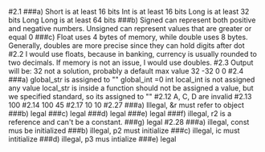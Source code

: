 #2.1
###a)
Short is at least 16 bits
Int is at least 16 bits
Long is at least 32 bits
Long Long is at least 64 bits
###b)
Signed can represent both positive and negative numbers. Unsigned can represent values that are greater or equal 0
###c) 
Float uses 4 bytes of memory, while double uses 8 bytes. Generally, doubles are more precise since they can hold  digits after dot
#2.2 
I would use floats, because in banking, currency is usually rounded to two decimals. If memory is not an issue, I would use doubles.
#2.3
Output will be:
32
not a solution, probably a default max value
32
-32
0
0
#2.4
###a)
global_str is assigned to ""
global_int =0
int local_int is not assigned any value
local_str is inside a function should not be assigned a value, but we specified standard, so its assigned to ""
#2.12
A, C, D are invalid
#2.13
100
#2.14
100 45
#2.17
10 10
#2.27
###a)
Illegal, &r must refer to object
###b)
legal
###c)
legal
###d)
legal
###e)
legal
###f)
illegal, r2 is a reference and can't be a constant. 
###g)
legal
#2.28
###a)
illegal, const mus be initialized
###b)
illegal, p2 must initialize
###c)
illegal, ic must intitialize
###d)
illegal, p3 mus intialize
###e)
legal



		
